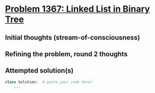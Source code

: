 # [Problem 1367: Linked List in Binary Tree](https://leetcode.com/problems/linked-list-in-binary-tree/description/?envType=daily-question)

## Initial thoughts (stream-of-consciousness)

## Refining the problem, round 2 thoughts

## Attempted solution(s)
```python
class Solution:  # paste your code here!
    ...
```
